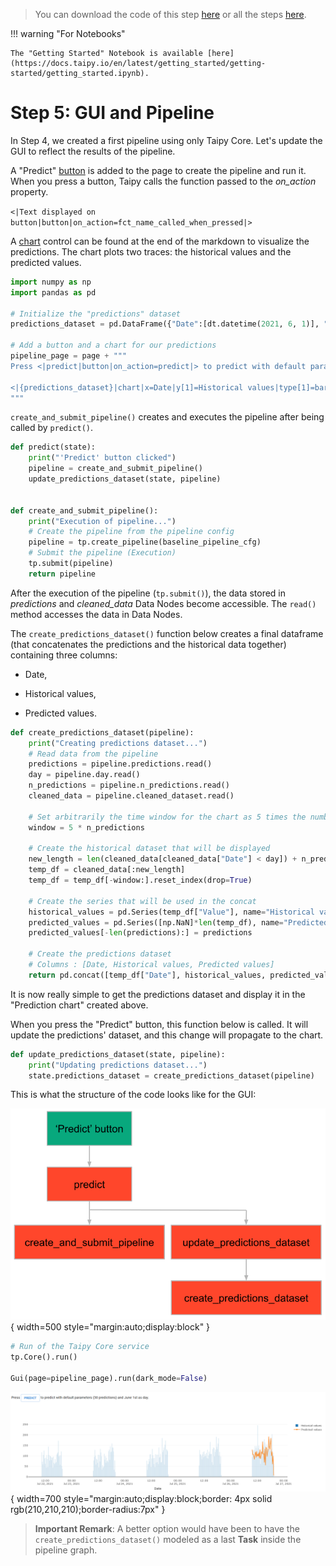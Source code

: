 > You can download the code of this step [here](../src/step_05.py) or all the steps [here](https://github.com/Avaiga/taipy-getting-started/tree/develop/src).

!!! warning "For Notebooks"

    The "Getting Started" Notebook is available [here](https://docs.taipy.io/en/latest/getting_started/getting-started/getting_started.ipynb).

# Step 5: GUI and Pipeline

In Step 4, we created a first pipeline using only Taipy Core. Let's update the GUI to reflect the results of the 
pipeline.

A "Predict" [button](https://docs.taipy.io/en/latest/manuals/gui/viselements/button/) is added to the page to create the 
pipeline and run it. When you press a button, Taipy calls the function passed to the *on_action* property.

`<|Text displayed on button|button|on_action=fct_name_called_when_pressed|>`
   
A [chart](https://docs.taipy.io/en/latest/manuals/gui/viselements/chart/) control can be found at the end of the markdown to 
visualize the predictions. The chart plots two traces: the historical values and the predicted values.

```python
import numpy as np
import pandas as pd

# Initialize the "predictions" dataset
predictions_dataset = pd.DataFrame({"Date":[dt.datetime(2021, 6, 1)], "Historical values":[np.NaN], "Predicted values":[np.NaN]})

# Add a button and a chart for our predictions
pipeline_page = page + """
Press <|predict|button|on_action=predict|> to predict with default parameters (30 predictions) and June 1st as day.

<|{predictions_dataset}|chart|x=Date|y[1]=Historical values|type[1]=bar|y[2]=Predicted values|type[2]=scatter|height=80%|width=100%|>
"""
```

`create_and_submit_pipeline()` creates and executes the pipeline after being called by `predict()`. 

```python
def predict(state):
    print("'Predict' button clicked")
    pipeline = create_and_submit_pipeline()
    update_predictions_dataset(state, pipeline)


def create_and_submit_pipeline():
    print("Execution of pipeline...")
    # Create the pipeline from the pipeline config
    pipeline = tp.create_pipeline(baseline_pipeline_cfg)
    # Submit the pipeline (Execution)
    tp.submit(pipeline)
    return pipeline
```

After the execution of the pipeline (`tp.submit()`), the data stored in *predictions* and *cleaned_data* Data 
Nodes become accessible. The `read()` method accesses the data in Data Nodes.

The `create_predictions_dataset()` function below creates a final dataframe (that concatenates the predictions and 
the historical data together) containing three columns:

- Date,

- Historical values,

- Predicted values.

```python
def create_predictions_dataset(pipeline):
    print("Creating predictions dataset...")
    # Read data from the pipeline
    predictions = pipeline.predictions.read()
    day = pipeline.day.read()
    n_predictions = pipeline.n_predictions.read()
    cleaned_data = pipeline.cleaned_dataset.read()
    
    # Set arbitrarily the time window for the chart as 5 times the number of predictions
    window = 5 * n_predictions

    # Create the historical dataset that will be displayed
    new_length = len(cleaned_data[cleaned_data["Date"] < day]) + n_predictions
    temp_df = cleaned_data[:new_length]
    temp_df = temp_df[-window:].reset_index(drop=True)
    
    # Create the series that will be used in the concat
    historical_values = pd.Series(temp_df["Value"], name="Historical values")
    predicted_values = pd.Series([np.NaN]*len(temp_df), name="Predicted values")
    predicted_values[-len(predictions):] = predictions
    
    # Create the predictions dataset
    # Columns : [Date, Historical values, Predicted values]
    return pd.concat([temp_df["Date"], historical_values, predicted_values], axis=1)
```

It is now really simple to get  the predictions dataset and display it in the "Prediction chart" created above.


When you press the "Predict" button, this function below is called. It will update the predictions' dataset, and 
this change will propagate to the chart.


```python
def update_predictions_dataset(state, pipeline):
    print("Updating predictions dataset...")
    state.predictions_dataset = create_predictions_dataset(pipeline)
```

This is what the structure of the code looks like for the GUI:

![Organisation](organisation.svg){ width=500 style="margin:auto;display:block" }

```python
# Run of the Taipy Core service
tp.Core().run()

Gui(page=pipeline_page).run(dark_mode=False)
```

![GUI for a pipeline](result.png){ width=700 style="margin:auto;display:block;border: 4px solid rgb(210,210,210);border-radius:7px" }

> **Important Remark**: A better option would have been to have the `create_predictions_dataset()` modeled as a last **Task** inside the pipeline graph.
